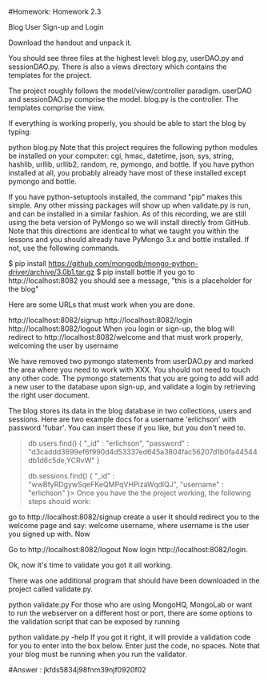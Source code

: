 #Homework: Homework 2.3

Blog User Sign-up and Login

Download the handout and unpack it.

You should see three files at the highest level: blog.py, userDAO.py and sessionDAO.py. There is also a views directory which contains the templates for the project.

The project roughly follows the model/view/controller paradigm. userDAO and sessionDAO.py comprise the model. blog.py is the controller. The templates comprise the view.

If everything is working properly, you should be able to start the blog by typing:

python blog.py
Note that this project requires the following python modules be installed on your computer: cgi, hmac, datetime, json, sys, string, hashlib, urllib, urllib2, random, re, pymongo, and bottle. If you have python installed at all, you probably already have most of these installed except pymongo and bottle.

If you have python-setuptools installed, the command "pip" makes this simple. Any other missing packages will show up when validate.py is run, and can be installed in a similar fashion. As of this recording, we are still using the beta version of PyMongo so we will install directly from GitHub. Note that this directions are identical to what we taught you within the lessons and you should already have PyMongo 3.x and bottle installed. If not, use the following commands.

$ pip install https://github.com/mongodb/mongo-python-driver/archive/3.0b1.tar.gz
$ pip install bottle
If you go to http://localhost:8082 you should see a message, "this is a placeholder for the blog"

Here are some URLs that must work when you are done.

http://localhost:8082/signup
http://localhost:8082/login
http://localhost:8082/logout
When you login or sign-up, the blog will redirect to http://localhost:8082/welcome and that must work properly, welcoming the user by username

We have removed two pymongo statements from userDAO.py and marked the area where you need to work with XXX. You should not need to touch any other code. The pymongo statements that you are going to add will add a new user to the database upon sign-up, and validate a login by retrieving the right user document.

The blog stores its data in the blog database in two collections, users and sessions. Here are two example docs for a username 'erlichson' with password 'fubar'. You can insert these if you like, but you don't need to.

> db.users.find()
{ "_id" : "erlichson", "password" : "d3caddd3699ef6f990d4d53337ed645a3804fac56207d1b0fa44544db1d6c5de,YCRvW" }
>
> db.sessions.find()
{ "_id" : "wwBfyRDgywSqeFKeQMPqVHPizaWqdlQJ", "username" : "erlichson" }>
Once you have the the project working, the following steps should work:

go to http://localhost:8082/signup
create a user
It should redirect you to the welcome page and say: welcome username, where username is the user you signed up with. Now

Go to http://localhost:8082/logout
Now login http://localhost:8082/login.

Ok, now it's time to validate you got it all working.

There was one additional program that should have been downloaded in the project called validate.py.

python validate.py
For those who are using MongoHQ, MongoLab or want to run the webserver on a different host or port, there are some options to the validation script that can be exposed by running

python validate.py -help
If you got it right, it will provide a validation code for you to enter into the box below. Enter just the code, no spaces. Note that your blog must be running when you run the validator.


#Answer : jkfds5834j98fnm39njf0920f02